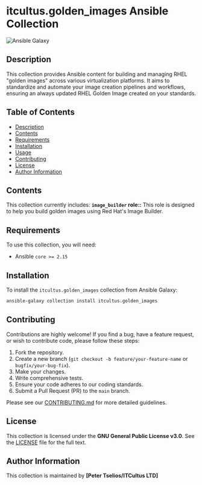 # itcultus.golden_images Ansible Collection
![Ansible Galaxy](https://img.shields.io/badge/Ansible_Galaxy-itcultus.golden_images-red?logo=ansible)

## Description

This collection provides Ansible content for building and managing RHEL
"golden images" across various virtualization platforms. It aims to standardize 
and automate your image creation pipelines and workflows, ensuring an always 
updated RHEL Golden Image created on your standards.

## Table of Contents

- [Description](#description)
- [Contents](#contents)
- [Requirements](#requirements)
- [Installation](#installation)
- [Usage](#usage)
- [Contributing](#contributing)
- [License](#license)
- [Author Information](#author-information)

## Contents

This collection currently includes:
**`image_builder` role::** 
This role is designed to help you build golden images using Red Hat's Image Builder.

## Requirements

To use this collection, you will need:

* Ansible `core >= 2.15`


## Installation

To install the `itcultus.golden_images` collection from Ansible Galaxy:

```bash
ansible-galaxy collection install itcultus.golden_images
```

## Contributing

Contributions are highly welcome! If you find a bug, have a feature request, 
or wish to contribute code, please follow these steps:

1.  Fork the repository.
2.  Create a new branch (`git checkout -b feature/your-feature-name` or `bugfix/your-bug-fix`).
3.  Make your changes.
4.  Write comprehensive tests.
5.  Ensure your code adheres to our coding standards.
6.  Submit a Pull Request (PR) to the `main` branch.

Please see our [CONTRIBUTING.md](CONTRIBUTING.md) for more detailed guidelines.

## License

This collection is licensed under the **GNU General Public License v3.0**. See the [LICENSE](LICENSE) file for the full text.

## Author Information

This collection is maintained by **[Peter Tselios/ITCultus LTD]**
